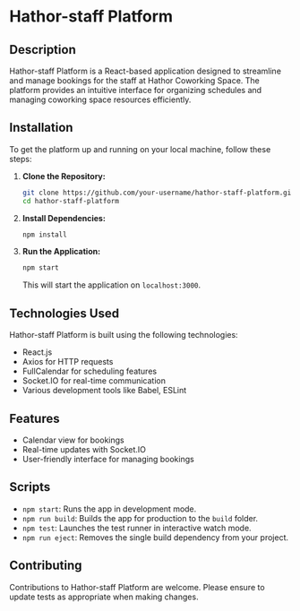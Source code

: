 
# Hathor-staff Platform

## Description
Hathor-staff Platform is a React-based application designed to streamline and manage bookings for the staff at Hathor Coworking Space. The platform provides an intuitive interface for organizing schedules and managing coworking space resources efficiently.

## Installation
To get the platform up and running on your local machine, follow these steps:

1. **Clone the Repository:**
   ```bash
   git clone https://github.com/your-username/hathor-staff-platform.git
   cd hathor-staff-platform
   ```

2. **Install Dependencies:**
   ```bash
   npm install
   ```

3. **Run the Application:**
   ```bash
   npm start
   ```
   This will start the application on `localhost:3000`.

## Technologies Used
Hathor-staff Platform is built using the following technologies:
- React.js
- Axios for HTTP requests
- FullCalendar for scheduling features
- Socket.IO for real-time communication
- Various development tools like Babel, ESLint

## Features
- Calendar view for bookings
- Real-time updates with Socket.IO
- User-friendly interface for managing bookings

## Scripts
- `npm start`: Runs the app in development mode.
- `npm run build`: Builds the app for production to the `build` folder.
- `npm test`: Launches the test runner in interactive watch mode.
- `npm run eject`: Removes the single build dependency from your project.

## Contributing
Contributions to Hathor-staff Platform are welcome. Please ensure to update tests as appropriate when making changes.
